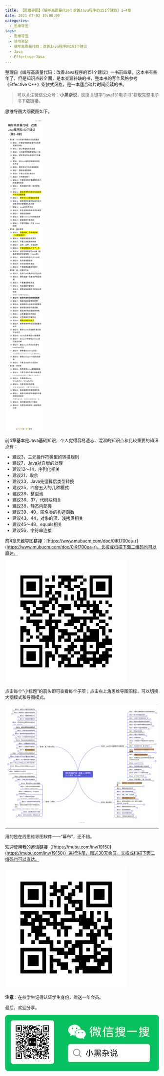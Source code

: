 ```yaml
---
title: 【思维导图】《编写高质量代码：改善Java程序的151个建议》1~4章
date: 2021-07-02 19:00:00
categories:
  - 思维导图
tags:
  - 思维导图
  - 读书笔记
  - 编写高质量代码：改善Java程序的151个建议
  - Java
  - Effective Java
---
```


整理自《编写高质量代码：改善Java程序的151个建议》一书前四章，这本书有些年了，但是知识点较全面，是本查漏补缺的书，整本书的写作风格参考《Effective C++》条款式风格，是一本适合碎片时间阅读的书。

> 可以关注微信公众号：**小黑杂说**，回复关键字“java151电子书”获取完整电子书下载链接。

思维导图大纲截图如下。

![《编写高质量代码：改善Java程序的151个建议》1~4章](https://raw.githubusercontent.com/wuruofan/image_repo/main/img/java-151-chapter-1-4.png)


前4章基本是Java基础知识，个人觉得容易遗忘、混淆的知识点和比较重要的知识点有：

- 建议3，三元操作符类型的转换规则
- 建议7，Java对自增的处理
- 建议12～14，序列化相关
- 建议21，取余
- 建议23，Java先运算后类型转换
- 建议25，四舍五入的几种模式
- 建议28，整型池
- 建议36、37，代码块相关
- 建议38，静态内部类
- 建议39、40，匿名类的构造函数
- 建议43、44，对象的深、浅拷贝相关
- 建议45～48，equals相关
- 建议56，字符串连接

前4章思维导图链接：[https://www.mubucm.com/doc/0iKf700ea-r](https://www.mubucm.com/doc/0iKf700ea-r)。长按或扫描下面二维码也可以直达。

![思维导图二维码](https://raw.githubusercontent.com/wuruofan/image_repo/main/img/qrcode-java-151-chapter-1-4.png)

点击每个“小标题”的箭头即可查看每个子项；点击右上角思维导图图标，可以切换大纲模式和导图模式。

![导图模式](https://raw.githubusercontent.com/wuruofan/image_repo/main/img/%E5%AF%BC%E5%9B%BE%E6%A8%A1%E5%BC%8F.png)

---

用的是在线思维导图软件——“幕布”，还不错。

欢迎使用我的邀请链接（[https://mubu.com/inv/19150](https://mubu.com/inv/19150)）进行注册，赠送30天会员。长按或扫描下面二维码也可以直达。

![幕布邀请二维码](https://raw.githubusercontent.com/wuruofan/image_repo/main/img/mubu_invite.png)

**注意**：在校学生记得认证学生身份，赠送一年会员。

最后，欢迎分享。



![小黑杂说](https://raw.githubusercontent.com/wuruofan/wuruofan.github.io/master/img/qr-wechat-large.png)
